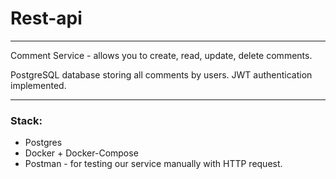 # Rest-api
***
Comment Service - allows you to create, read, update, delete comments.

PostgreSQL database storing all comments by users. JWT authentication implemented.
***

### Stack:
* Postgres
* Docker + Docker-Compose
* Postman - for testing our service manually with HTTP request.

